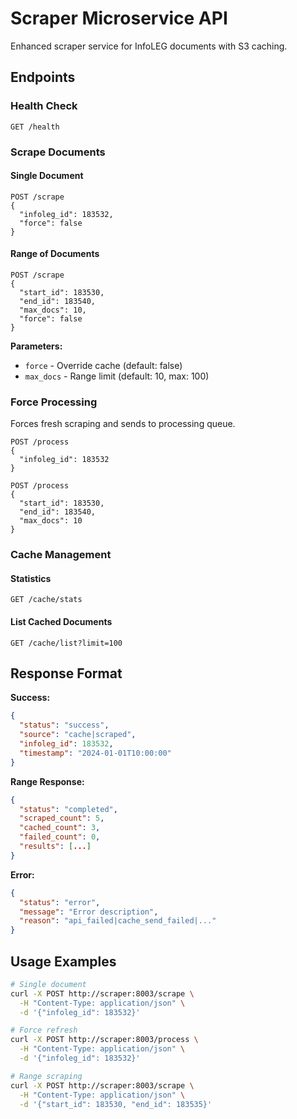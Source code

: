 # Scraper Microservice API

Enhanced scraper service for InfoLEG documents with S3 caching.

## Endpoints

### Health Check
```http
GET /health
```

### Scrape Documents

#### Single Document
```http
POST /scrape
{
  "infoleg_id": 183532,
  "force": false
}
```

#### Range of Documents
```http
POST /scrape
{
  "start_id": 183530,
  "end_id": 183540,
  "max_docs": 10,
  "force": false
}
```

**Parameters:**
- `force` - Override cache (default: false)
- `max_docs` - Range limit (default: 10, max: 100)

### Force Processing

Forces fresh scraping and sends to processing queue.

```http
POST /process
{
  "infoleg_id": 183532
}
```

```http
POST /process
{
  "start_id": 183530,
  "end_id": 183540,
  "max_docs": 10
}
```

### Cache Management

#### Statistics
```http
GET /cache/stats
```

#### List Cached Documents
```http
GET /cache/list?limit=100
```

## Response Format

**Success:**
```json
{
  "status": "success",
  "source": "cache|scraped",
  "infoleg_id": 183532,
  "timestamp": "2024-01-01T10:00:00"
}
```

**Range Response:**
```json
{
  "status": "completed",
  "scraped_count": 5,
  "cached_count": 3,
  "failed_count": 0,
  "results": [...]
}
```

**Error:**
```json
{
  "status": "error",
  "message": "Error description",
  "reason": "api_failed|cache_send_failed|..."
}
```

## Usage Examples

```bash
# Single document
curl -X POST http://scraper:8003/scrape \
  -H "Content-Type: application/json" \
  -d '{"infoleg_id": 183532}'

# Force refresh
curl -X POST http://scraper:8003/process \
  -H "Content-Type: application/json" \
  -d '{"infoleg_id": 183532}'

# Range scraping
curl -X POST http://scraper:8003/scrape \
  -H "Content-Type: application/json" \
  -d '{"start_id": 183530, "end_id": 183535}'
```